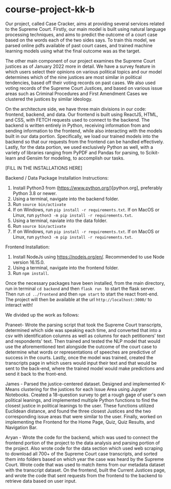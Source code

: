 # course-project-kk-b

Our project, called Case Cracker, aims at providing several services related to the Supreme Court. Firstly, our main model is built using natural language processing techniques, and aims to predict the outcome of a court case based on the words each of the two sides says. To train this model, we parsed online pdfs available of past court cases, and trained machine learning models using what the final outcome was as the target. 

The other main component of our project examines the Supreme Court justices as of January 2022 more in detail. We have a survey feature in which users select their opinions on various political topics and our model determines which of the nine justices are most similar in political tendencies, based off their voting records on past cases. We also used voting records of the Supreme Court Justices, and based on various issue areas such as Criminal Procedures and First Amendment Cases we clustered the justices by similar ideology.

On the architecture side, we have three main divisions in our code: frontend, backend, and data. Our frontend is built using ReactJS, HTML, and CSS, with FETCH requests used to connect to the backend. The backend is written entirely in Python, receiving information from and sending information to the frontend, while also interacting with the models built in our data portion. Specifically, we load our trained models into the backend so that our requests from the frontend can be handled effectively. Lastly, for the data portion, we used exclusively Python as well, with a variety of libraries ranging from PyPDF and Pandas for parsing, to Scikit-learn and Gensim for modeling, to accomplish our tasks.


[FILL IN THE INSTALLATIONS HERE] 

Backend / Data Package Installation Instructions:
1. Install Python3 from (https://www.python.org/)[python.org], preferably Python 3.8 or newer.
2. Using a terminal, navigate into the backend folder.
3. Run `source bin/activate`
4. If on Windows, run `pip install -r requirements.txt`. If on MacOS or Linux, run `python3 -m pip install -r requirements.txt`.
5. Using a terminal, naviate into the data folder.
6. Run `source bin/activate`
7. If on Windows, run `pip install -r requirements.txt`. If on MacOS or Linux, run `python3 -m pip install -r requirements.txt`.

Frontend Installation:
1. Install NodeJs using https://nodejs.org/en/. Recommended to use Node version 16.15.0.
2. Using a terminal, navigate into the frontend folder.
3. Run `npm install`.

Once the necessary packages have been installed, from the main directory, run in terminal `cd backend` and then `flask run ` to start the flask server. Then run `cd ../frontend` and then `npm start` to start the react front-end. The project will then be available at the url `http://localhost:3000/` to interact with!

We divided up the work as follows:

Praneet- Wrote the parsing script that took the Supreme Court transcripts, determined which side was speaking each time, and converted that into a csv with identification columns as well as columns for each petitioners' text and respondents' text. Then trained and tested the NLP model that would use the aforementioned text alongside the outcome of the court case to determine what words or representations of speeches are predictive of success in the courts. Lastly, once the model was trained, created the transcripts page in which users would input their text and that would be sent to the back-end, where the trained model would make predictions and send it back to the front-end.

James - Parsed the justice-centered dataset. Designed and implemented K-Means clustering for the justices for each Issue Area using Jupyter Notebooks. Created a 18-question survey to get a rough gage of user's own political leanings, and implemented multiple Python functions to find the closest justice in political leanings to the user. These functions utilized Euclidean distance, and found the three closest Justices and the two corresponding issue areas that were similar to the user. Finally, worked on implementing the Frontend for the Home Page, Quiz, Quiz Results, and Navigation Bar. 

Aryan - Wrote the code for the backend, which was used to connect the frontend portion of the project to the data analysis and parsing portion of the project. Also wrote code for the data section which used web scraping to download all 700+ of the Supreme Court case transcripts, and sorted them into folders based on which year the case was heard by the Supreme Court. Wrote code that was used to match items from our metadata dataset with the transcript dataset. On the frontend, built the Current Justices page, and wrote the code that sent requests from the frontend to the backend to retrieve data based on user input.
